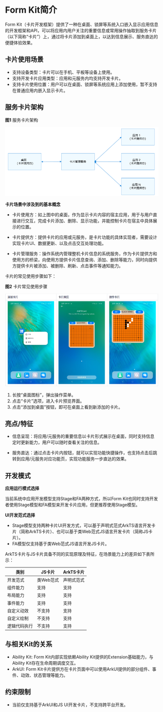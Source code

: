 # Form Kit简介
Form Kit（卡片开发框架）提供了一种在桌面、锁屏等系统入口嵌入显示应用信息的开发框架和API，可以将应用内用户关注的重要信息或常用操作抽取到服务卡片（以下简称“卡片”）上，通过将卡片添加到桌面上，以达到信息展示、服务直达的便捷体验效果。

## 卡片使用场景
- 支持设备类型：卡片可以在手机、平板等设备上使用。
- 支持开发卡片应用类型：应用和元服务内均支持开发卡片。
- 支持卡片使用位置：用户可以在桌面、锁屏等系统应用上添加使用，暂不支持在普通应用内嵌入显示卡片。

## 服务卡片架构
**图1** 服务卡片架构  

![formKit_l0](figures/formKit_l0.PNG)

**卡片场景中涉及到的基本概念**
- 卡片使用方：如上图中的桌面，作为显示卡片内容的宿主应用，用于与用户直接进行交互，完成卡片添加、删除、显示功能，并能控制卡片在宿主中具体展示的位置。
- 卡片提供方：提供卡片的应用或元服务，是卡片功能的具体实现者，需要设计实现卡片UI、数据更新、以及点击交互处理功能。

- 卡片管理服务：操作系统内管理整机卡片信息的系统服务，作为卡片提供方和使用方的桥梁，向使用方提供卡片信息查询、添加、删除等能力，同时向提供方提供卡片被添加、被删除、刷新、点击事件等通知能力。


卡片的常见使用步骤如下：

**图2** 卡片常见使用步骤

![WidgetUse](figures/WidgetUse.png)

1. 长按“桌面图标”，弹出操作菜单。
2. 点击“卡片”选项，进入卡片预览界面。
3. 点击“添加到桌面”按钮，即可在桌面上看到新添加的卡片。

## 亮点/特征
- 信息呈现：将应用/元服务的重要信息以卡片形式展示在桌面，同时支持信息定时更新能力，用户可以随时查看关注的信息。

- 服务直达：通过点击卡片内按钮，就可以实现功能快捷操作，也支持点击后跳转到应用/元服务对应功能页，实现功能服务一步直达的效果。


## 开发模式

**应用运行模式选择**

当前系统中应用开发模型支持Stage和FA两种方式，所以Form Kit也同时支持开发者使用Stage模型和FA模型来开发卡片应用，但更推荐使用Stage模型。

**UI开发范式选择**
- Stage模型支持两种卡片UI开发方式，可以基于声明式范式ArkTS语言开发卡片（简称ArkTS卡片）、也可以基于类Web范式JS语言开发卡片（简称JS卡片）。
- FA模型仅支持基于类Web范式JS语言开发JS卡片。

ArkTS卡片与JS卡片具备不同的实现原理及特征，在场景能力上的差异如下表所示：

| 类别         | JS卡片    | ArkTS卡片  |
| ------------ | --------- | ---------- |
| 开发范式     | 类Web范式 | 声明式范式 |
| 组件能力     | 支持      | 支持       |
| 布局能力     | 支持      | 支持       |
| 事件能力     | 支持      | 支持       |
| 自定义动效   | 不支持    | 支持       |
| 自定义绘制   | 不支持    | 支持       |
| 逻辑代码执行 | 不支持    | 支持       |

## 与相关Kit的关系
- Ability Kit: Form Kit内部实现依赖Ability Kit提供的Extension基础能力，与Ability Kit存在生命周期调度交互。
- ArkUI: Form Kit卡片提供方在卡片页面中可以使用ArkUI提供的部分组件、事件、动效、状态管理等能力。

## 约束限制

- 当前仅支持基于ArkUI和JS UI开发卡片，不支持跨平台开发。
